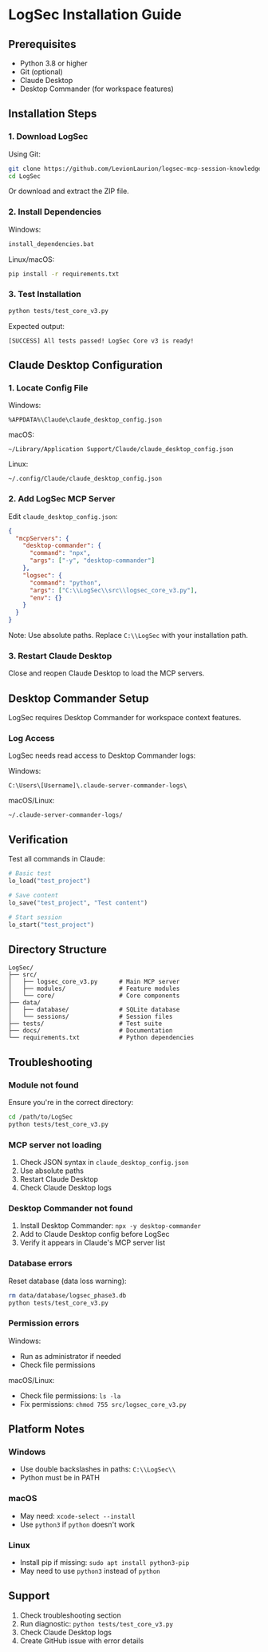 # LogSec Installation Guide

## Prerequisites

- Python 3.8 or higher
- Git (optional)
- Claude Desktop
- Desktop Commander (for workspace features)

## Installation Steps

### 1. Download LogSec

Using Git:
```bash
git clone https://github.com/LevionLaurion/logsec-mcp-session-knowledge-base.git LogSec
cd LogSec
```

Or download and extract the ZIP file.

### 2. Install Dependencies

Windows:
```bash
install_dependencies.bat
```

Linux/macOS:
```bash
pip install -r requirements.txt
```

### 3. Test Installation

```bash
python tests/test_core_v3.py
```

Expected output:
```
[SUCCESS] All tests passed! LogSec Core v3 is ready!
```

## Claude Desktop Configuration

### 1. Locate Config File

Windows:
```
%APPDATA%\Claude\claude_desktop_config.json
```

macOS:
```
~/Library/Application Support/Claude/claude_desktop_config.json
```

Linux:
```
~/.config/Claude/claude_desktop_config.json
```

### 2. Add LogSec MCP Server

Edit `claude_desktop_config.json`:

```json
{
  "mcpServers": {
    "desktop-commander": {
      "command": "npx",
      "args": ["-y", "desktop-commander"]
    },
    "logsec": {
      "command": "python",
      "args": ["C:\\LogSec\\src\\logsec_core_v3.py"],
      "env": {}
    }
  }
}
```

Note: Use absolute paths. Replace `C:\\LogSec` with your installation path.

### 3. Restart Claude Desktop

Close and reopen Claude Desktop to load the MCP servers.

## Desktop Commander Setup

LogSec requires Desktop Commander for workspace context features.

### Log Access

LogSec needs read access to Desktop Commander logs:

Windows:
```
C:\Users\[Username]\.claude-server-commander-logs\
```

macOS/Linux:
```
~/.claude-server-commander-logs/
```

## Verification

Test all commands in Claude:

```python
# Basic test
lo_load("test_project")

# Save content
lo_save("test_project", "Test content")

# Start session
lo_start("test_project")
```

## Directory Structure

```
LogSec/
├── src/
│   ├── logsec_core_v3.py      # Main MCP server
│   ├── modules/               # Feature modules
│   └── core/                  # Core components
├── data/
│   ├── database/              # SQLite database
│   └── sessions/              # Session files
├── tests/                     # Test suite
├── docs/                      # Documentation
└── requirements.txt           # Python dependencies
```

## Troubleshooting

### Module not found

Ensure you're in the correct directory:
```bash
cd /path/to/LogSec
python tests/test_core_v3.py
```

### MCP server not loading

1. Check JSON syntax in `claude_desktop_config.json`
2. Use absolute paths
3. Restart Claude Desktop
4. Check Claude Desktop logs

### Desktop Commander not found

1. Install Desktop Commander: `npx -y desktop-commander`
2. Add to Claude Desktop config before LogSec
3. Verify it appears in Claude's MCP server list

### Database errors

Reset database (data loss warning):
```bash
rm data/database/logsec_phase3.db
python tests/test_core_v3.py
```

### Permission errors

Windows:
- Run as administrator if needed
- Check file permissions

macOS/Linux:
- Check file permissions: `ls -la`
- Fix permissions: `chmod 755 src/logsec_core_v3.py`

## Platform Notes

### Windows
- Use double backslashes in paths: `C:\\LogSec\\`
- Python must be in PATH

### macOS
- May need: `xcode-select --install`
- Use `python3` if `python` doesn't work

### Linux
- Install pip if missing: `sudo apt install python3-pip`
- May need to use `python3` instead of `python`

## Support

1. Check troubleshooting section
2. Run diagnostic: `python tests/test_core_v3.py`
3. Check Claude Desktop logs
4. Create GitHub issue with error details
